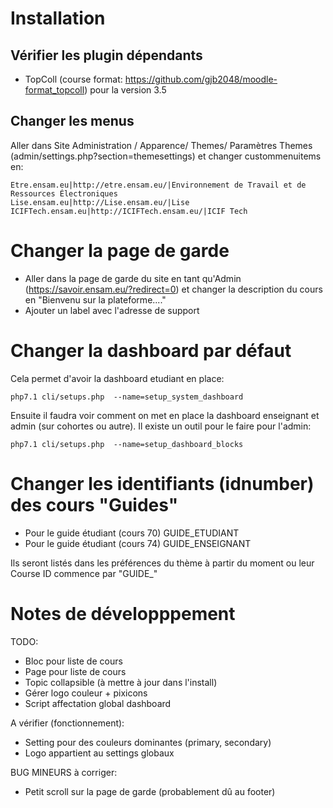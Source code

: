 # Installation

## Vérifier les plugin dépendants

- TopColl (course format: https://github.com/gjb2048/moodle-format_topcoll)
pour la version 3.5 

## Changer les menus
Aller dans Site Administration / Apparence/ Themes/ Paramètres Themes (admin/settings.php?section=themesettings)
et changer custommenuitems en:

    Etre.ensam.eu|http://etre.ensam.eu/|Environnement de Travail et de Ressources Électroniques
    Lise.ensam.eu|http://Lise.ensam.eu/|Lise
    ICIFTech.ensam.eu|http://ICIFTech.ensam.eu/|ICIF Tech

# Changer la page de garde

 - Aller dans la page de garde du site en tant qu'Admin (https://savoir.ensam.eu/?redirect=0)
et changer la description du cours en "Bienvenu sur la plateforme...."
 - Ajouter un label avec l'adresse de support

# Changer la dashboard par défaut

Cela permet d'avoir la dashboard etudiant en place:

    php7.1 cli/setups.php  --name=setup_system_dashboard

Ensuite il faudra voir comment on met en place la dashboard enseignant et
admin (sur cohortes ou autre).
Il existe un outil pour le faire pour l'admin:

    php7.1 cli/setups.php  --name=setup_dashboard_blocks

# Changer les identifiants (idnumber) des cours "Guides"

- Pour le guide étudiant (cours 70) GUIDE_ETUDIANT
- Pour le guide étudiant (cours 74) GUIDE_ENSEIGNANT

Ils seront listés dans les préférences du thème à partir du moment ou
leur Course ID commence par "GUIDE_"

# Notes de développpement

TODO:
- Bloc pour liste de cours
- Page pour liste de cours
- Topic collapsible (à mettre à jour dans l'install)
- Gérer logo couleur + pixicons
- Script affectation global dashboard


A vérifier (fonctionnement):
- Setting pour des couleurs dominantes (primary, secondary)
- Logo appartient au settings globaux

BUG MINEURS à corriger:
- Petit scroll sur la page de garde (probablement dû au footer)

